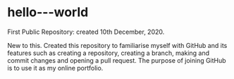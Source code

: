 # hello---world

First Public Repository: created 10th December, 2020.

New to this. Created this repository to familiarise myself with GitHub and its features such as creating a repository, creating a branch, making and commit changes and opening a pull request.
The purpose of joining GitHub is to use it as my online portfolio.
